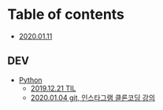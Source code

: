 # Table of contents

* [2020.01.11](README.md)

## DEV

* [Python](dev/python/README.md)
  * [2019.12.21 TIL](dev/python/2019.12.21-til.md)
  * [2020.01.04 git, 인스타그램 클론코딩 강의](dev/python/20200104-git.md)

